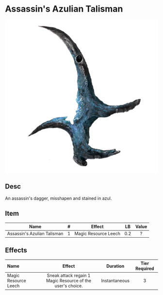 # Assassin's Azulian Talisman

![Copyrighted Image](Assassin'sAzulianTalisman.png)

## Desc

An assassin's dagger, misshapen and stained in azul.

## Item

|            Name            | # |        Effect        | LB | Value |
| :-------------------------: | :-: | :------------------: | :-: | :---: |
| Assassin's Azulian Talisman | 1 | Magic Resource Leech | 0.2 |   ?   |

## Effects

| Name                 |                           Effect                           |   Duration   | Tier Required |
| :------------------- | :--------------------------------------------------------: | :-----------: | :-----------: |
| Magic Resource Leech | Sneak attack regain 1 Magic Resource of the user's choice. | Instantaneous |       3       |
